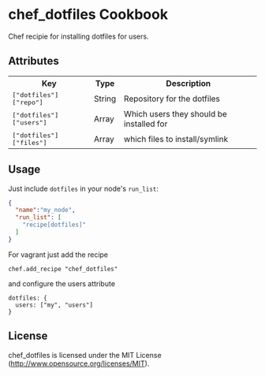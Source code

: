 chef_dotfiles Cookbook
======================

Chef recipie for installing dotfiles for users.

Attributes
----------
<table>
  <tr>
    <th>Key</th>
    <th>Type</th>
    <th>Description</th>
  </tr>
  <tr>
    <td><tt>["dotfiles"]["repo"]</tt></td>
    <td>String</td>
    <td>Repository for the dotfiles</td>
  </tr>
  <tr>
    <td><tt>["dotfiles"]["users"]</tt></td>
    <td>Array</tt>
    <td>Which users they should be installed for</td>
  </tr>
  <tr>
    <td><tt>["dotfiles"]["files"]</tt></td>
    <td>Array</td>
    <td>which files to install/symlink</td>
  </tr>
</table>

Usage
-----
Just include `dotfiles` in your node's `run_list`:

```json
{
  "name":"my_node",
  "run_list": [
    "recipe[dotfiles]"
  ]
}
```

For vagrant just add the recipe
```
chef.add_recipe "chef_dotfiles"
```

and configure the users attribute
```
dotfiles: {
  users: ["my", "users"]
}
```

License
-------

chef_dotfiles is licensed under the MIT License (http://www.opensource.org/licenses/MIT).
